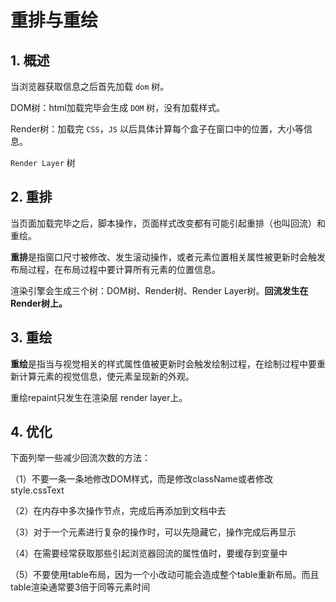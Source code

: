 # 重排与重绘

## 1. 概述

当浏览器获取信息之后首先加载 `dom` 树。

DOM树：html加载完毕会生成 `DOM` 树，没有加载样式。

Render树：加载完 `CSS`，`JS` 以后具体计算每个盒子在窗口中的位置，大小等信息。

`Render Layer` 树

## 2. 重排

当页面加载完毕之后，脚本操作，页面样式改变都有可能引起重排（也叫回流）和重绘。

**重排**是指窗口尺寸被修改、发生滚动操作，或者元素位置相关属性被更新时会触发布局过程，在布局过程中要计算所有元素的位置信息。

渲染引擎会生成三个树：DOM树、Render树、Render Layer树。**回流发生在Render树上。**

## 3. 重绘

**重绘**是指当与视觉相关的样式属性值被更新时会触发绘制过程，在绘制过程中要重新计算元素的视觉信息，使元素呈现新的外观。

重绘repaint只发生在渲染层 render layer上。

## 4. 优化

下面列举一些减少回流次数的方法：

（1）不要一条一条地修改DOM样式，而是修改className或者修改style.cssText

（2）在内存中多次操作节点，完成后再添加到文档中去

（3）对于一个元素进行复杂的操作时，可以先隐藏它，操作完成后再显示

（4）在需要经常获取那些引起浏览器回流的属性值时，要缓存到变量中

（5）不要使用table布局，因为一个小改动可能会造成整个table重新布局。而且table渲染通常要3倍于同等元素时间
